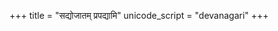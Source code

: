 +++
title = "सद्योजातम् प्रपद्यामि"
unicode_script = "devanagari"
+++

<div class="js_include" url="/vedAH_yajuH/taittirIyam/AraNyakam/Rk/vishvAsa-prastutiH/06_mahA-nArAyaNopaniShat/43_sadyojAtam_prapadyAmi.md"  newLevelForH1="2" includeTitle="false"> </div>  

